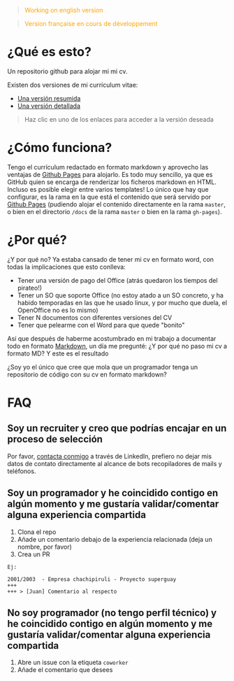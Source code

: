 > <span style="color:orange">Working on english version</span>

> <span style="color:orange">Version française en cours de développement</span>

# ¿Qué es esto?

Un repositorio github para alojar mi mi cv.

Existen dos versiones de mi currículum vitae:
- [Una versión resumida](./es_ES/cv-summary.md)
- [Una versión detallada](./es_ES/cv-full.md)

> Haz clic en uno de los enlaces para acceder a la versión deseada

# ¿Cómo funciona?

Tengo el currículum redactado en formato markdown y aprovecho las ventajas de [Github Pages](https://pages.github.com) para alojarlo. Es todo muy sencillo, ya que es GitHub quien se encarga de renderizar los ficheros markdown en HTML. Incluso es posible elegir entre varios templates! Lo único que hay que configurar, es la rama en la que está el contenido que será servido por [Github Pages](https://pages.github.com) (pudiendo alojar el contenido directamente en la rama `master`, o bien en el directorio `/docs` de la rama `master` o bien en la rama `gh-pages`).

# ¿Por qué?

¿Y por qué no? Ya estaba cansado de tener mi cv en formato word, con todas la implicaciones que esto conlleva:
- Tener una versión de pago del Office (atrás quedaron los tiempos del pirateo!)
- Tener un SO que soporte Office (no estoy atado a un SO concreto, y ha habido temporadas en las que he usado linux, y por mucho que duela, el OpenOffice no es lo mismo)
- Tener N documentos con diferentes versiones del CV
- Tener que pelearme con el Word para que quede "bonito"

Así que después de haberme acostumbrado en mi trabajo a documentar todo en formato [Markdown](https://es.wikipedia.org/wiki/Markdown), un día me pregunté: ¿Y por qué no paso mi cv a formato MD? Y este es el resultado

¿Soy yo el único que cree que mola que un programador tenga un repositorio de código con su cv en formato markdown?

# FAQ

## Soy un recruiter y creo que podrías encajar en un proceso de selección

Por favor, [contacta conmigo](www.linkedin.com/in/diego-castro-viadero-9192a278) a través de LinkedIn, prefiero no dejar mis datos de contato directamente al alcance de bots recopiladores de mails y teléfonos.

## Soy un programador y he coincidido contigo en algún momento y me gustaría validar/comentar alguna experiencia compartida

1. Clona el repo
1. Añade un comentario debajo de la experiencia relacionada (deja un nombre, por favor)
1. Crea un PR

```
Ej:

2001/2003  - Empresa chachipiruli - Proyecto superguay
+++
+++ > [Juan] Comentario al respecto
```

## No soy programador (no tengo perfil técnico) y he coincidido contigo en algún momento y me gustaría validar/comentar alguna experiencia compartida

1. Abre un issue con la etiqueta `coworker`
1. Añade el comentario que desees